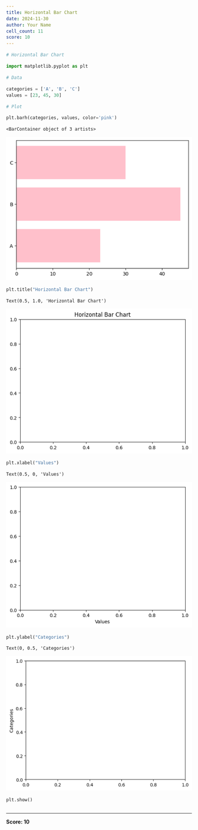 ```yaml
---
title: Horizontal Bar Chart
date: 2024-11-30
author: Your Name
cell_count: 11
score: 10
---
```


```python
# Horizontal Bar Chart
```


```python
import matplotlib.pyplot as plt
```


```python
# Data
```


```python
categories = ['A', 'B', 'C']
values = [23, 45, 30]
```


```python
# Plot
```


```python
plt.barh(categories, values, color='pink')
```




    <BarContainer object of 3 artists>




    
![png](horizontal_bar_chart_files/horizontal_bar_chart_5_1.png)
    



```python
plt.title("Horizontal Bar Chart")
```




    Text(0.5, 1.0, 'Horizontal Bar Chart')




    
![png](horizontal_bar_chart_files/horizontal_bar_chart_6_1.png)
    



```python
plt.xlabel("Values")
```




    Text(0.5, 0, 'Values')




    
![png](horizontal_bar_chart_files/horizontal_bar_chart_7_1.png)
    



```python
plt.ylabel("Categories")
```




    Text(0, 0.5, 'Categories')




    
![png](horizontal_bar_chart_files/horizontal_bar_chart_8_1.png)
    



```python
plt.show()
```


```python

```


---
**Score: 10**

